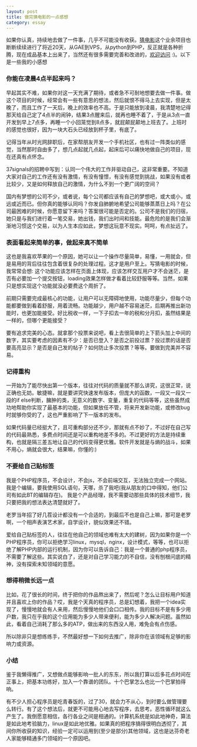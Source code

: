 ```yaml
---
layout: post
title: 做完猜电影的一点感想
category: essay
---
```


如果你认真，持续地去做了一件事，几乎不可能没有收获。<a href="http://iguess.me">猜电影</a>这个业余项目也断断续续进行了将近20天，从GAE到VPS，从python到PHP，反正就是各种折腾，现在成品基本上出来了，当然还有很多需要完善和改进的，<a href="http://iguess.me">欢迎访问</a> :)。以下是一些我的小感想

### 你能在凌晨4点半起来吗？

早起其实不难，如果你对这一天充满了期待，或者急不可耐地想要去做一件事。做这个项目的时候，经常会有一些有意思的想法，然后就恨不得马上去实现，但是太晚了，而且工作了一天后，晚上的效率也不高。于是只能放到凌晨，我清楚地记得那天给自己定了4点半的闹钟，结果3点醒来后，就再也睡不着了，于是从3点一直开发到早上7点多，再睡一个小回笼觉到8点多，就屁颠屁颠地上班去了。上班时的感觉也很好，因为一块大石头已经放到杯子里，有底了。

记得当年从时光网辞职后，在家帮朋友开发一个手机社区，也有过一阵类似的感觉，当然那时自由多了，想几点起就几点起，起床后可以痛快地做自己的项目，现在还真有点怀念。

37signals的招聘中写到：认同一个伟大的工作并驱动自己，这非常重要。不知道大家对自己的工作还有没有激情，有没有憧憬，有没有感觉到挑战，如果没有或者比较少，又是如何释放自己的激情，为什么不到一个更广阔的空间？

国内有梦想的公司不少，或者说，每个公司都应该有自己的梦想吧，或大或小，或远或近而已。但你真的能够认同吗？你发自肺腑地希望公司能够蒸蒸日上吗？在公司最困难的时候，你愿意留下来吗？答案很可能是否定的。公司不是我们的归宿，她只是与我们进行着一笔交易，她出钱，我们出时间和技能。最危险的是我们会渐渐地习惯这个交易，以为人生本应如此，梦想这玩意不现实。呵呵，有点扯远了。

### 表面看起来简单的事，做起来真不简单

这也是我喜欢苹果的一个原因，她可以让一个操作尽量简单，易懂，一用就会，但是易用的背后往往包含着很复杂的处理过程。这才是用户至上。写猜电影的时候，我常常会想: 这个功能应该怎样在页面上体现，应该怎样交互用户才不会迷茫，是否有必要加一个提交按钮，loading效果怎样做才看着比较舒服等等。当然，如果只是想实现这个功能就没必要费这个周折了。

前期只需要完成最核心的功能，让用户可以无障碍地使用，功能尽量少，但每个功能都要做到看着舒服，用着流畅。功能越少，用户越不容易迷茫，后期再推出新功能时，也更加能接受。好比税收一样，一下子扣去一年的税和分月扣，虽然结果是一样的，但哪个更能接受？

要有追求完美的心态。就拿那个投票来说吧，看上去很简单的上下箭头加上中间的数字，其实要考虑的因素有不少：是否已登入？是否之前投过票？投过票的话是否要高亮显示？是否是自己发的帖子？如何防止多次投票？等等。要做到完美并不容易。

### 记得重构

一开始为了能尽快出第一个版本，往往对代码的质量就不那么讲究，这很正常，说正确也无妨。敏捷嘛，就是要讲究快速发布版本，但庞大的函数，一段又一段又一段的if else判断，臃肿的类，无意义的数字、变量，重复的代码等等，这些虽然成功地帮助你实现了最基本的功能，但如果放任不管，将来开发新功能，或修改bug时就够你受的了，这也严重影响了下一版本的发布。

如果代码量已经挺大了，且可重构部分还不少，那就有点不妙了，不过好在自己写的代码最熟悉，多费点时间还是可以重构地差不多的。不过更好的方法是持续重构，也就是隔三差五地让自己的代码变得更优雅。软件开发就是与熵的战斗，如果不用心，熵就会很大，结果嘛，你懂的:)

### 不要给自己贴标签

我是个PHP程序员，不会设计，不会js，不会前端交互，无法独立完成一个网站。
我是个编辑，要我使用SQL语句，天哪，杀了我吧(我从朋友的口中得知，他们公司有如此BT的编辑存在)。
我是个产品经理，我不需要动那些具体的技术细节，我只要把我的想法表达清楚就好了。

老罗当年招了好几茬设计都没有一个合适的，到最后不也是自己上嘛，那可是老罗啊，一个相声表演艺术家，自学设计，貌似效果还不错。

爱给自己贴标签的人，往往在他自己的领域也难有太大的建树，因为如果你是一个PHP程序员，你可以拒绝学习linux，mysql，nginx，设计模式，等等，也可以拒绝了解PHP内部的运行机制，因为你可以告诉自己：我是一个普通的php程序员，不需要了解这些。其实说白了，还是对自己学习能力的不自信，没有刨根问底的精神，没有探索未知领域的意愿。

### 想得稍微长远一点

比如，花了很长的时间，终于把你的作品熬出来了，然后呢？怎么让目标用户知道并且喜欢上你的作品？哎，我是个天真的程序员，总是幻想着，我把一个idea实现了，慢慢地就会有人来用，然后慢慢地他们会口口相传。我的目标不是有多少用户数，我只在乎我的这个应用能为多少人带来便利，能为多少人解决问题。虽然如此，看着自己消耗了那么多的ATP，做出来的东西没人用，难免会有点伤感。

所以除非只是想练练手，不然最好想一下如何去推广，除非你在该领域有足够的影响力或资源。

### 小结

鉴于我懒得推广，又想做点能够影响一批人的东东，所以我打算以后多花点时间在正事上，把基本功练好，加入一个靠谱的团队。十个巴掌怎么也比一个巴掌拍得响。

有不少人担心程序员是吃青春饭的，过了30，就会力不从心，到时要么做管理要么转行。有了这个想法后，就更不可能用心地去写程序，去思考。恶性循环就这么产生了。我倒愿意相信，各行各业之间是相通的。计算机系统是如此地神奇，算法是如此地考验脑力，linux是如此地优雅。如果真的把程序搞得很明白透彻了，其间你所收获的知识，经验一定可以运用到(至少是部分)其他领域，这也是达芬奇老人家能够精通多门领域的一个原因吧。
